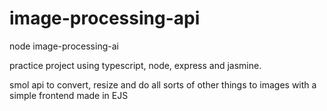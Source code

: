 # image-processing-api
node image-processing-ai

practice project using typescript, node, express and jasmine.

smol api to convert, resize and do all sorts of other things to images
with a simple frontend made in EJS

